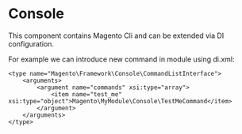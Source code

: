 # Console

This component contains Magento Cli and can be extended via DI configuration.

For example we can introduce new command in module using di.xml:

```
<type name="Magento\Framework\Console\CommandListInterface">
    <arguments>
        <argument name="commands" xsi:type="array">
            <item name="test_me" xsi:type="object">Magento\MyModule\Console\TestMeCommand</item>
        </argument>
    </arguments>
</type>
```

